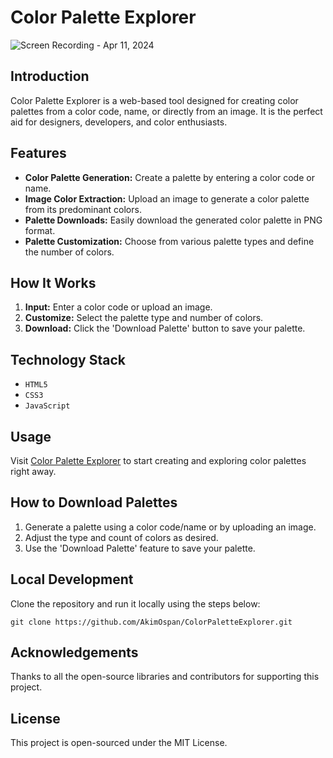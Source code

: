 # Color Palette Explorer

![Screen Recording - Apr 11, 2024](https://github.com/pay4ok-exe/ColorPaletteExplorer/assets/132847873/495b7639-3ec9-42ac-9db9-39b1fc618dc5)



## Introduction
Color Palette Explorer is a web-based tool designed for creating color palettes from a color code, name, or directly from an image. It is the perfect aid for designers, developers, and color enthusiasts.

## Features
- **Color Palette Generation:** Create a palette by entering a color code or name.
- **Image Color Extraction:** Upload an image to generate a color palette from its predominant colors.
- **Palette Downloads:** Easily download the generated color palette in PNG format.
- **Palette Customization:** Choose from various palette types and define the number of colors.

## How It Works
1. **Input:** Enter a color code or upload an image.
2. **Customize:** Select the palette type and number of colors.
3. **Download:** Click the 'Download Palette' button to save your palette.

## Technology Stack
- `HTML5`
- `CSS3`
- `JavaScript`

## Usage
Visit [Color Palette Explorer](https://pay4ok-exe.github.io/ColorPaletteExplorer/) to start creating and exploring color palettes right away.

## How to Download Palettes
1. Generate a palette using a color code/name or by uploading an image.
2. Adjust the type and count of colors as desired.
3. Use the 'Download Palette' feature to save your palette.

## Local Development
Clone the repository and run it locally using the steps below:

```shell
git clone https://github.com/AkimOspan/ColorPaletteExplorer.git
```


## Acknowledgements
Thanks to all the open-source libraries and contributors for supporting this project.


## License
This project is open-sourced under the MIT License.
